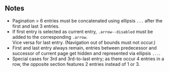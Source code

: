 ## Notes

* Pagination > 6 entries must be concatenated using ellipsis `...` after the first and last 3 entries.
* If first entry is selected as current entry, `.arrow--disabled` must be added to the corresponding `.arrow`.  
Vice versa for last entry. (Navigation out of bounds must not occur.)
* First and last entry always remain, entries between predecessor and successor of current page get hidden and represented via ellipsis `...`.
* Special cases for 3rd and 3rd-to-last entry; as there occur 4 entries in a row, the opposite section features 2 entries instead of 1 or 3.
